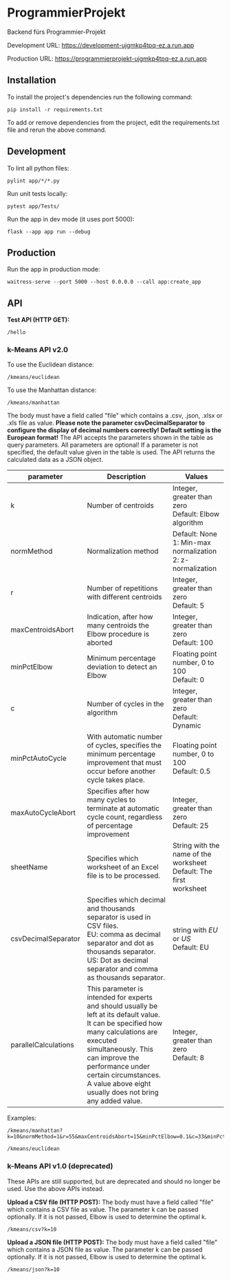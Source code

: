 # ProgrammierProjekt

Backend fürs Programmier-Projekt

Development URL: https://development-ujgmkp4tpq-ez.a.run.app

Production URL: https://programmierprojekt-ujgmkp4tpq-ez.a.run.app

## Installation

To install the project's dependencies run the following command:

```
pip install -r requirements.txt
```

To add or remove dependencies from the project, edit the requirements.txt file and rerun the above command.

## Development

To lint all python files:

```
pylint app/*/*.py
```

Run unit tests locally:

```
pytest app/Tests/
```

Run the app in dev mode (it uses port 5000):

```
flask --app app run --debug
```

## Production

Run the app in production mode:

```
waitress-serve --port 5000 --host 0.0.0.0 --call app:create_app
```

## API

**Test API (HTTP GET):**

```
/hello
```

### k-Means API v2.0

To use the Euclidean distance:

```
/kmeans/euclidean
```

To use the Manhattan distance:

```
/kmeans/manhattan
```

The body must have a field called "file" which contains a .csv, .json, .xlsx or .xls file as value. __Please note the parameter csvDecimalSeparator to configure the display of decimal numbers correctly! Default setting is the European format!__
The API accepts the parameters shown in the table as query parameters. All parameters are optional! If a parameter is not specified, the default value given in the table is used.
The API returns the calculated data as a JSON object.

| parameter         | Description                                                                                                                     | Values                                                          |
| ----------------- | ------------------------------------------------------------------------------------------------------------------------------- | --------------------------------------------------------------- |
| k                 | Number of centroids                                                                                                             | Integer, greater than zero<br>Default: Elbow algorithm          |
| normMethod        | Normalization method                                                                                                            | Default: None<br>1: Min-max normalization<br>2: z-normalization |
| r                 | Number of repetitions with different centroids                                                                                  | Integer, greater than zero<br>Default: 5                        |
| maxCentroidsAbort | Indication, after how many centroids the Elbow procedure is aborted                                                             | Integer, greater than zero<br>Default: 100                      |
| minPctElbow       | Minimum percentage deviation to detect an Elbow                                                                                 | Floating point number, 0 to 100<br>Default: 0                 |
| c                 | Number of cycles in the algorithm                                                                                               | Integer, greater than zero<br>Default: Dynamic                  |
| minPctAutoCycle   | With automatic number of cycles, specifies the minimum percentage improvement that must occur before another cycle takes place. | Floating point number, 0 to 100<br>Default: 0.5                 |
| maxAutoCycleAbort | Specifies after how many cycles to terminate at automatic cycle count, regardless of percentage improvement                     | Integer, greater than zero<br>Default: 25                       |
|sheetName|Specifies which worksheet of an Excel file is to be processed. |String with the name of the worksheet<br>Default: The first worksheet|
|csvDecimalSeparator|Specifies which decimal and thousands separator is used in CSV files.<br>EU: comma as decimal separator and dot as thousands separator.<br>US: Dot as decimal separator and comma as thousands separator.|string with *EU* or *US*<br>Default: EU|
|parallelCalculations|This parameter is intended for experts and should usually be left at its default value.<br>It can be specified how many calculations are executed simultaneously. This can improve the performance under certain circumstances. A value above eight usually does not bring any added value. |Integer, greater than zero<br>Default: 8|

Examples:

```
/kmeans/manhattan?k=10&normMethod=1&r=55&maxCentroidsAbort=15&minPctElbow=0.1&c=33&minPctAutoCycle=0.1&maxAutoCycleAbort=10&csvDecimalSeparator=EU
```
```
/kmeans/euclidean
```

### k-Means API v1.0 (deprecated)

These APIs are still supported, but are deprecated and should no longer be used. Use the above APIs instead.

**Upload a CSV file (HTTP POST):**
The body must have a field called "file" which contains a CSV file as value. The parameter k can be passed optionally. If it is not passed, Elbow is used to determine the optimal k.

```
/kmeans/csv?k=10
```

**Upload a JSON file (HTTP POST):**
The body must have a field called "file" which contains a JSON file as value. The parameter k can be passed optionally. If it is not passed, Elbow is used to determine the optimal k.

```
/kmeans/json?k=10
```
